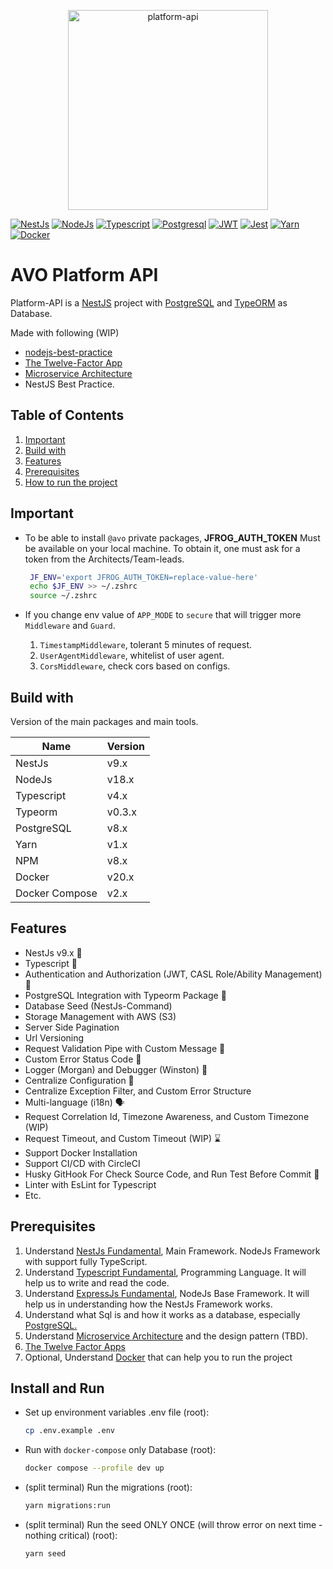 <p align="center">
  <a href="avonow.com" target="_blank"><img src="https://res.cloudinary.com/avonow/image/upload/v1657264726/nextgen/platform-api.png" width="320" alt="platform-api" /></a>
</p>

[![NestJs][nestjs-shield]][ref-nestjs]
[![NodeJs][nodejs-shield]][ref-nodejs]
[![Typescript][typescript-shield]][ref-typescript]
[![Postgresql][postgresql-shield]][ref-postgresql]
[![JWT][jwt-shield]][ref-jwt]
[![Jest][jest-shield]][ref-jest]
[![Yarn][yarn-shield]][ref-yarn]
[![Docker][docker-shield]][ref-docker]

# AVO Platform API

Platform-API is a [NestJS](http://nestjs.com) project with [PostgreSQL](https://www.postgresql.org) and [TypeORM](https://typeorm.io) as Database.

Made with following (WIP)

- [nodejs-best-practice](https://github.com/goldbergyoni/nodebestpractices)
- [The Twelve-Factor App](https://12factor.net)
- [Microservice Architecture](https://microservices.io)
- NestJS Best Practice.

## Table of Contents

1. [Important](#important)
2. [Build with](#build-with)
3. [Features](#features)
4. [Prerequisites](#prerequisites)
5. [How to run the project](#install-and-run)

## Important

- To be able to install `@avo` private packages, **JFROG_AUTH_TOKEN** Must be available on your local machine.
  To obtain it, one must ask for a token from the Architects/Team-leads.

  ```bash
   JF_ENV='export JFROG_AUTH_TOKEN=replace-value-here'
   echo $JF_ENV >> ~/.zshrc
   source ~/.zshrc
  ```

- If you change env value of `APP_MODE` to `secure` that will trigger more `Middleware` and `Guard`.

  1. `TimestampMiddleware`, tolerant 5 minutes of request.
  2. `UserAgentMiddleware`, whitelist of user agent.
  3. `CorsMiddleware`, check cors based on configs.

## Build with

Version of the main packages and main tools.

| Name           | Version |
| -------------- | ------- |
| NestJs         | v9.x    |
| NodeJs         | v18.x   |
| Typescript     | v4.x    |
| Typeorm        | v0.3.x  |
| PostgreSQL     | v8.x    |
| Yarn           | v1.x    |
| NPM            | v8.x    |
| Docker         | v20.x   |
| Docker Compose | v2.x    |

## Features

- NestJs v9.x 🥳
- Typescript 🚀
- Authentication and Authorization (JWT, CASL Role/Ability Management) 💪
- PostgreSQL Integration with Typeorm Package 🎉
- Database Seed (NestJs-Command)
- Storage Management with AWS (S3)
- Server Side Pagination
- Url Versioning
- Request Validation Pipe with Custom Message 🛑
- Custom Error Status Code 🤫
- Logger (Morgan) and Debugger (Winston) 📝
- Centralize Configuration 🤖
- Centralize Exception Filter, and Custom Error Structure
- Multi-language (i18n) 🗣
- Request Correlation Id, Timezone Awareness, and Custom Timezone (WIP)
- Request Timeout, and Custom Timeout (WIP) ⌛️
- Support Docker Installation
- Support CI/CD with CircleCI
- Husky GitHook For Check Source Code, and Run Test Before Commit 🐶
- Linter with EsLint for Typescript
- Etc.

## Prerequisites

1. Understand [NestJs Fundamental](http://nestjs.com), Main Framework. NodeJs Framework with support fully TypeScript.
2. Understand [Typescript Fundamental](https://www.typescriptlang.org), Programming Language. It will help us to write and read the code.
3. Understand [ExpressJs Fundamental](https://nodejs.org), NodeJs Base Framework. It will help us in understanding how the NestJs Framework works.
4. Understand what Sql is and how it works as a database, especially [PostgreSQL.](https://www.postgresql.org/docs/)
5. Understand [Microservice Architecture](https://microservices.io) and the design pattern (TBD).
6. [The Twelve Factor Apps](https://12factor.net)
7. Optional, Understand [Docker](ref-docker) that can help you to run the project

## Install and Run

- Set up environment variables .env file (root):

  ```bash
  cp .env.example .env
  ```

- Run with `docker-compose` only Database (root):

  ```bash
  docker compose --profile dev up
  ```

- (split terminal) Run the migrations (root):

  ```bash
  yarn migrations:run
  ```

- (split terminal) Run the seed ONLY ONCE (will throw error on next time - nothing critical) (root):

  ```bash
  yarn seed
  ```

<!-- BADGE LINKS -->

[nestjs-shield]: https://img.shields.io/badge/nestjs-%23E0234E.svg?style=for-the-badge&logo=nestjs&logoColor=white
[nodejs-shield]: https://img.shields.io/badge/Node.js-339933?style=for-the-badge&logo=nodedotjs&logoColor=white
[typescript-shield]: https://img.shields.io/badge/TypeScript-007ACC?style=for-the-badge&logo=typescript&logoColor=white
[postgresql-shield]: https://img.shields.io/badge/PostgreSQL-white?style=for-the-badge&logo=postgresql&logoColor=4EA94B
[jwt-shield]: https://img.shields.io/badge/JWT-000000?style=for-the-badge&logo=JSON%20web%20tokens&logoColor=white
[jest-shield]: https://img.shields.io/badge/-jest-%23C21325?style=for-the-badge&logo=jest&logoColor=white
[yarn-shield]: https://img.shields.io/badge/yarn-%232C8EBB.svg?style=for-the-badge&logo=yarn&logoColor=white
[docker-shield]: https://img.shields.io/badge/docker-%230db7ed.svg?style=for-the-badge&logo=docker&logoColor=white

<!-- Reference -->

[ref-nestjs]: http://nestjs.com
[ref-postgresql]: https://www.postgresql.org/docs/
[ref-nodejs-best-practice]: https://github.com/goldbergyoni/nodebestpractices
[ref-nodejs]: https://nodejs.org/
[ref-typescript]: https://www.typescriptlang.org/
[ref-jwt]: https://jwt.io
[ref-jest]: https://jestjs.io/docs/getting-started
[ref-docker]: https://docs.docker.com
[ref-yarn]: https://yarnpkg.com
